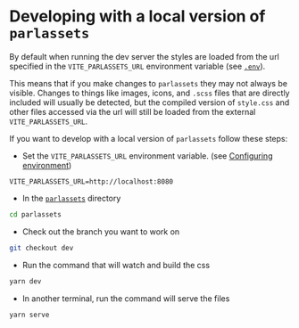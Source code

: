 # Developing with a local version of `parlassets`

By default when running the dev server the styles are loaded from the url specified in the `VITE_PARLASSETS_URL` environment variable (see [`.env`](../.env)).

This means that if you make changes to `parlassets` they may not always be visible. Changes to things like images, icons, and  `.scss` files that are directly included will usually be detected, but the compiled version of `style.css` and other files accessed via the url will still be loaded from the external `VITE_PARLASSETS_URL`.

If you want to develop with a local version of `parlassets` follow these steps:

- Set the `VITE_PARLASSETS_URL` environment variable. (see [Configuring environment](./configuring-local-env.md))
```
VITE_PARLASSETS_URL=http://localhost:8080
```
- In the [`parlassets`](../parlassets) directory
```sh
cd parlassets
```
- Check out the branch you want to work on
```sh
git checkout dev
```
- Run the command that will watch and build the css
```sh
yarn dev
```
- In another terminal, run the command will serve the files
```sh
yarn serve
```
